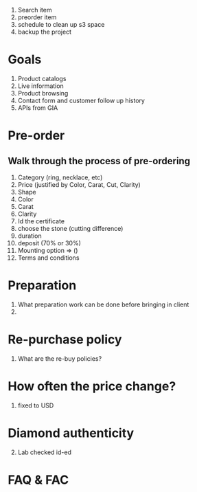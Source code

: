 1. Search item
2. preorder item
3. schedule to clean up s3 space
4. backup the project

# Goals

1. Product catalogs
2. Live information
3. Product browsing
4. Contact form and customer follow up history
5. APIs from GIA

# Pre-order

## Walk through the process of pre-ordering

1. Category (ring, necklace, etc)
2. Price (justified by Color, Carat, Cut, Clarity)
3. Shape
4. Color
5. Carat
6. Clarity
7. Id the certificate
8. choose the stone (cutting difference)
9. duration
10. deposit (70% or 30%)
11. Mounting option => ()
12. Terms and conditions

# Preparation

1. What preparation work can be done before bringing in client
2.

# Re-purchase policy

1. What are the re-buy policies?

# How often the price change?

1. fixed to USD

# Diamond authenticity

2. Lab checked id-ed

# FAQ & FAC
